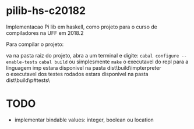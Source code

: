 # pilib-hs-c20182
Implementacao Pi lib em haskell, como projeto para o curso de compiladores na UFF em 2018.2

Para compilar o projeto:

va na pasta raiz do projeto, abra a um terminal e digite:
`cabal configure --enable-tests`
`cabal build`
ou simplesmente
`make`
o executavel do repl para a linguagem imp estara disponivel na pasta dist\build\impterpreter\
o executavel dos testes rodados estara disponivel na pasta dist\build\p#tests\

# TODO
- implementar bindable values: integer, boolean ou location
